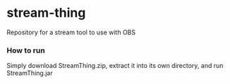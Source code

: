 # stream-thing
Repository for a stream tool to use with OBS

### How to run
Simply download StreamThing.zip, extract it into its own directory, and run StreamThing.jar
